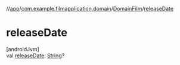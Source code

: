 //[app](../../../index.md)/[com.example.filmapplication.domain](../index.md)/[DomainFilm](index.md)/[releaseDate](release-date.md)

# releaseDate

[androidJvm]\
val [releaseDate](release-date.md): [String](https://kotlinlang.org/api/latest/jvm/stdlib/kotlin/-string/index.html)?
